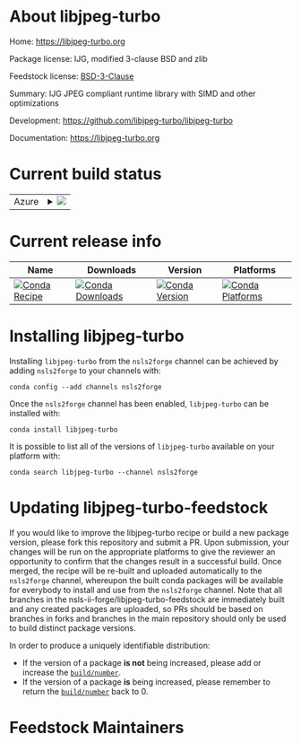 About libjpeg-turbo
===================

Home: https://libjpeg-turbo.org

Package license: IJG, modified 3-clause BSD and zlib

Feedstock license: [BSD-3-Clause](https://github.com/nsls-ii-forge/libjpeg-turbo-feedstock/blob/master/LICENSE.txt)

Summary: IJG JPEG compliant runtime library with SIMD and other optimizations

Development: https://github.com/libjpeg-turbo/libjpeg-turbo

Documentation: https://libjpeg-turbo.org

Current build status
====================


<table>
    
  <tr>
    <td>Azure</td>
    <td>
      <details>
        <summary>
          <a href="https://dev.azure.com/nsls2forge/nsls2forge/_build/latest?definitionId=202&branchName=master">
            <img src="https://dev.azure.com/nsls2forge/nsls2forge/_apis/build/status/libjpeg-turbo-feedstock?branchName=master">
          </a>
        </summary>
        <table>
          <thead><tr><th>Variant</th><th>Status</th></tr></thead>
          <tbody><tr>
              <td>linux_64</td>
              <td>
                <a href="https://dev.azure.com/nsls2forge/nsls2forge/_build/latest?definitionId=202&branchName=master">
                  <img src="https://dev.azure.com/nsls2forge/nsls2forge/_apis/build/status/libjpeg-turbo-feedstock?branchName=master&jobName=linux&configuration=linux_64_" alt="variant">
                </a>
              </td>
            </tr><tr>
              <td>osx_64</td>
              <td>
                <a href="https://dev.azure.com/nsls2forge/nsls2forge/_build/latest?definitionId=202&branchName=master">
                  <img src="https://dev.azure.com/nsls2forge/nsls2forge/_apis/build/status/libjpeg-turbo-feedstock?branchName=master&jobName=osx&configuration=osx_64_" alt="variant">
                </a>
              </td>
            </tr><tr>
              <td>win_64</td>
              <td>
                <a href="https://dev.azure.com/nsls2forge/nsls2forge/_build/latest?definitionId=202&branchName=master">
                  <img src="https://dev.azure.com/nsls2forge/nsls2forge/_apis/build/status/libjpeg-turbo-feedstock?branchName=master&jobName=win&configuration=win_64_" alt="variant">
                </a>
              </td>
            </tr>
          </tbody>
        </table>
      </details>
    </td>
  </tr>
</table>

Current release info
====================

| Name | Downloads | Version | Platforms |
| --- | --- | --- | --- |
| [![Conda Recipe](https://img.shields.io/badge/recipe-libjpeg--turbo-green.svg)](https://anaconda.org/nsls2forge/libjpeg-turbo) | [![Conda Downloads](https://img.shields.io/conda/dn/nsls2forge/libjpeg-turbo.svg)](https://anaconda.org/nsls2forge/libjpeg-turbo) | [![Conda Version](https://img.shields.io/conda/vn/nsls2forge/libjpeg-turbo.svg)](https://anaconda.org/nsls2forge/libjpeg-turbo) | [![Conda Platforms](https://img.shields.io/conda/pn/nsls2forge/libjpeg-turbo.svg)](https://anaconda.org/nsls2forge/libjpeg-turbo) |

Installing libjpeg-turbo
========================

Installing `libjpeg-turbo` from the `nsls2forge` channel can be achieved by adding `nsls2forge` to your channels with:

```
conda config --add channels nsls2forge
```

Once the `nsls2forge` channel has been enabled, `libjpeg-turbo` can be installed with:

```
conda install libjpeg-turbo
```

It is possible to list all of the versions of `libjpeg-turbo` available on your platform with:

```
conda search libjpeg-turbo --channel nsls2forge
```




Updating libjpeg-turbo-feedstock
================================

If you would like to improve the libjpeg-turbo recipe or build a new
package version, please fork this repository and submit a PR. Upon submission,
your changes will be run on the appropriate platforms to give the reviewer an
opportunity to confirm that the changes result in a successful build. Once
merged, the recipe will be re-built and uploaded automatically to the
`nsls2forge` channel, whereupon the built conda packages will be available for
everybody to install and use from the `nsls2forge` channel.
Note that all branches in the nsls-ii-forge/libjpeg-turbo-feedstock are
immediately built and any created packages are uploaded, so PRs should be based
on branches in forks and branches in the main repository should only be used to
build distinct package versions.

In order to produce a uniquely identifiable distribution:
 * If the version of a package **is not** being increased, please add or increase
   the [``build/number``](https://conda.io/docs/user-guide/tasks/build-packages/define-metadata.html#build-number-and-string).
 * If the version of a package **is** being increased, please remember to return
   the [``build/number``](https://conda.io/docs/user-guide/tasks/build-packages/define-metadata.html#build-number-and-string)
   back to 0.

Feedstock Maintainers
=====================


